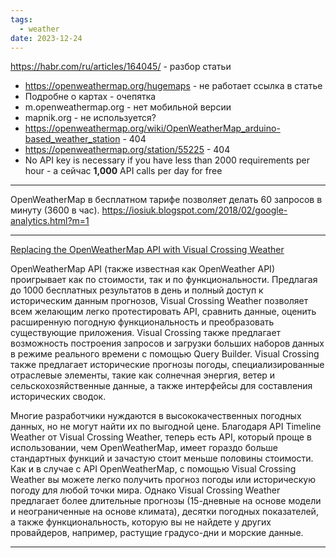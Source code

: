 ```yaml
---
tags:
  - weather
date: 2023-12-24
---
```

https://habr.com/ru/articles/164045/ - разбор статьи
- https://openweathermap.org/hugemaps - не работает ссылка в статье
- Подробне о картах - очепятка
- m.openweathermap.org - нет мобильной версии
- mapnik.org - не используется?
- https://openweathermap.org/wiki/OpenWeatherMap_arduino-based_weather_station - 404
- https://openweathermap.org/station/55225 - 404
- No API key is necessary if you have less than 2000 requirements per hour - а сейчас **1,000** API calls per day for free

***

OpenWeatherMap в бесплатном тарифе позволяет делать 60 запросов в минуту (3600 в час). https://iosiuk.blogspot.com/2018/02/google-analytics.html?m=1

***

[Replacing the OpenWeatherMap API with Visual Crossing Weather](https://www.visualcrossing.com/resources/blog/replacing-the-openweathermap-api-with-visual-crossing-weather/)

OpenWeatherMap API (также известная как OpenWeather API) проигрывает как по стоимости, так и по функциональности. Предлагая до 1000 бесплатных результатов в день и полный доступ к историческим данным прогнозов, Visual Crossing Weather позволяет всем желающим легко протестировать API, сравнить данные, оценить расширенную погодную функциональность и преобразовать существующие приложения. Visual Crossing также предлагает возможность построения запросов и загрузки больших наборов данных в режиме реального времени с помощью Query Builder. Visual Crossing также предлагает исторические прогнозы погоды, специализированные отраслевые элементы, такие как солнечная энергия, ветер и сельскохозяйственные данные, а также интерфейсы для составления исторических сводок.

Многие разработчики нуждаются в высококачественных погодных данных, но не могут найти их по выгодной цене. Благодаря API Timeline Weather от Visual Crossing Weather, теперь есть API, который проще в использовании, чем OpenWeatherMap, имеет гораздо больше стандартных функций и зачастую стоит меньше половины стоимости. Как и в случае с API OpenWeatherMap, с помощью Visual Crossing Weather вы можете легко получить прогноз погоды или историческую погоду для любой точки мира. Однако Visual Crossing Weather предлагает более длительные прогнозы (15-дневные на основе модели и неограниченные на основе климата), десятки погодных показателей, а также функциональность, которую вы не найдете у других провайдеров, например, растущие градусо-дни и морские данные.

***
